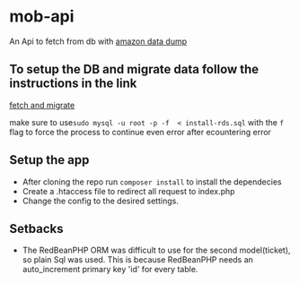 # mob-api
An Api to fetch from db with [amazon data dump](https://github.com/aws-samples/aws-database-migration-samples)

## To setup the DB and migrate data follow the instructions in the link
[fetch and migrate](https://docs.google.com/document/d/1j_A4wAvxor073W6MB_QyPRoxDXjKQ8blGNM892C6GGY/edit)

make sure to use`sudo mysql -u root -p -f  < install-rds.sql` with the `f` flag to force the process to continue even error after ecountering error

## Setup the app 
* After cloning the repo run `composer install` to install the dependecies
* Create a .htaccess file to redirect all request to index.php
* Change the config to the desired settings.

## Setbacks
* The RedBeanPHP ORM was difficult to use for the second model(ticket), so plain Sql was used. This is because RedBeanPHP needs an auto_increment primary key 'id' for every table. 
